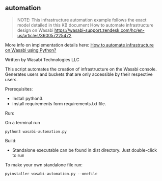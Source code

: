 automation
--

>NOTE: This infrastructure automation example follows the exact model detailed in this KB document
>How to automate infrastructure design on Wasabi
>https://wasabi-support.zendesk.com/hc/en-us/articles/360057225472

More info on implementation details here: [How to automate infrastructure on Wasabi using Python?](https://wasabi-support.zendesk.com/hc/en-us/articles/360057225472)


Written by Wasabi Technologies LLC

This script automates the creation of infrastructure on the Wasabi console. Generates users and buckets that are 
only accessible by their respective users.

Prerequisites:

- Install python3.
- install requirements form requirements.txt file.

Run:

On a terminal run

`python3 wasabi-automation.py`

Build:

- Standalone executable can be found in dist directory. Just double-click to run

To make your own standalone file run:

`pyinstaller wasabi-automation.py --onefile`
